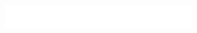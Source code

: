 <h1 align="center">
  <img src="https://raw.githubusercontent.com/md3xr/md3xr/main/hello.svg" alt="Hello, I am md3xr !" />
</h1>
